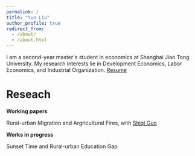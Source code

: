 ```yaml
---
permalink: /
title: "Yun Liu"
author_profile: true
redirect_from: 
  - /about/
  - /about.html
---
```


I am a second-year master's student in economics at Shanghai Jiao Tong University. My research interests lie in Development Economics, Labor Economics, and Industrial Organization. [Resume](https://liuyun2019qq.github.io/files/Yun_Liu_Resume.pdf)

Reseach
======
**Working papers**

Rural-urban Migration and Argricultural Fires, with [Shiqi Guo](https://www.acem.sjtu.edu.cn/en/faculty/guoshiqi.html)

**Works in progress**

Sunset Time and Rural-urban Education Gap
